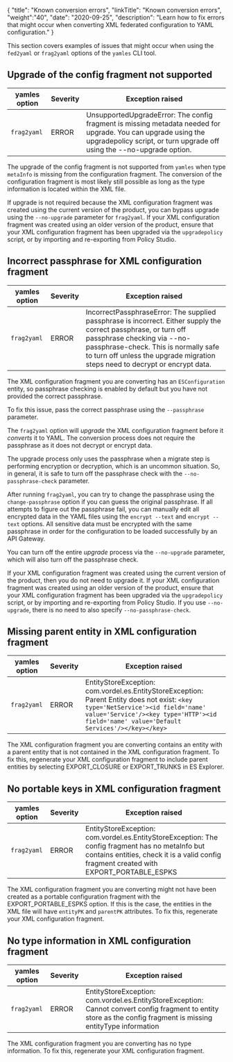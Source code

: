{
"title": "Known conversion errors",
"linkTitle": "Known conversion errors",
"weight":"40",
"date": "2020-09-25",
"description": "Learn how to fix errors that might occur when converting XML federated configuration to YAML configuration."
}

This section covers examples of issues that might occur when using the `fed2yaml` or `frag2yaml` options of the `yamles` CLI tool.

## Upgrade of the config fragment not supported

|yamles option |Severity | Exception raised |
|---           |---      | ---              |
|`frag2yaml`   |ERROR    | UnsupportedUpgradeError: The config fragment is missing metadata needed for upgrade. You can upgrade using the upgradepolicy script, or turn upgrade off using the --no-upgrade option.|

The upgrade of the config fragment is not supported from `yamles` when type `metaInfo` is missing from the configuration fragment. The conversion of the configuration fragment is most likely still possible as long as the type information is located within the XML file.

If upgrade is not required because the XML configuration fragment was created using the current version of the product, you can bypass upgrade using the `--no-upgrade` parameter for `frag2yaml`. If your XML configuration fragment was created using an older version of the product, ensure that your XML configuration fragment has been upgraded via the `upgradepolicy` script, or by importing and re-exporting from Policy Studio.

## Incorrect passphrase for XML configuration fragment

|yamles option  |Severity | Exception raised |
|---            |---      | ---              |
|`frag2yaml`    |ERROR    | IncorrectPassphraseError: The supplied passphrase is incorrect. Either supply the correct passphrase, or turn off passphrase checking via --no-passphrase-check. This is normally safe to turn off unless the upgrade migration steps need to decrypt or encrypt data.|

The XML configuration fragment you are converting has an `ESConfiguration` entity, so passphrase checking is enabled by default but you have not provided the correct passphrase.

To fix this issue, pass the correct passphrase using the `--passphrase` parameter.

The `frag2yaml` option will _upgrade_ the XML configuration fragment before it _converts_ it to YAML. The conversion process does not require the passphrase as it does not decrypt or encrypt data.

The upgrade process only uses the passphrase when a migrate step is performing encryption or decryption, which is an uncommon situation. So, in general, it is safe to turn off the passphrase check with the `--no-passphrase-check` parameter.

After running `frag2yaml`, you can try to change the passphrase using the `change-passphrase` option if you can guess the original passphrase. If all attempts to figure out the passphrase fail, you can manually edit all encrypted data in the YAML files using the `encrypt --text` and `encrypt --text` options. All sensitive data must be encrypted with the same passphrase in order for the configuration to be loaded successfully by an API Gateway.

You can turn off the entire _upgrade_ process via the `--no-upgrade` parameter, which will also turn off the passphrase check.

If your XML configuration fragment was created using the current version of the product, then you do not need to upgrade it. If your XML configuration fragment was created using an older version of the product, ensure that your XML configuration fragment has been upgraded via the `upgradepolicy` script, or by importing and re-exporting from Policy Studio. If you use `--no-upgrade`, there is no need to also specify `--no-passphrase-check`.

## Missing parent entity in XML configuration fragment

|yamles option  |Severity | Exception raised |
|---            |---      | ---              |
|`frag2yaml`    |ERROR    |EntityStoreException: com.vordel.es.EntityStoreException: Parent Entity does not exist: `<key type='NetService'><id field='name' value='Service'/><key type='HTTP'><id field='name' value='Default Services'/></key></key>`|

The XML configuration fragment you are converting contains an entity with a parent entity that is not contained in the XML configuration fragment. To fix this, regenerate your XML configuration fragment to include parent entities by selecting EXPORT_CLOSURE or EXPORT_TRUNKS in ES Explorer.

## No portable keys in XML configuration fragment

|yamles option  |Severity | Exception raised |
|---            |---      | ---              |
|`frag2yaml`    |ERROR    |EntityStoreException: com.vordel.es.EntityStoreException: The config fragment has no metaInfo but contains entities, check it is a valid config fragment created with EXPORT_PORTABLE_ESPKS|

The XML configuration fragment you are converting might not have been created as a portable configuration fragment with the EXPORT_PORTABLE_ESPKS option. If this is the case, the entities in the XML file will have `entityPK` and `parentPK` attributes. To fix this, regenerate your XML configuration fragment.

## No type information in XML configuration fragment

|yamles option  |Severity | Exception raised |
|---            |---      | ---              |
|`frag2yaml`    |ERROR    |EntityStoreException: com.vordel.es.EntityStoreException: Cannot convert config fragment to entity store as the config fragment is missing entityType information|

The XML configuration fragment you are converting has no type information. To fix this, regenerate your XML configuration fragment.
